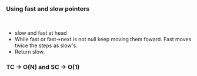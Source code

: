### Using fast and slow pointers
​
- slow and fast at head
- While fast or fast->next is not null keep moving them foward. Fast moves twice the steps as slow's.
- Return slow.
​
### TC -> O(N) and SC -> O(1)
​